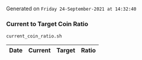 Generated on `Friday 24-September-2021 at 14:32:40`

### Current to Target Coin Ratio
`current_coin_ratio.sh`

Date|Current|Target|Ratio
---|---|---|---

